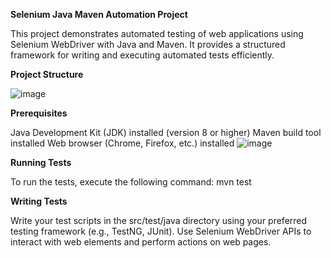 **Selenium Java Maven Automation Project**

This project demonstrates automated testing of web applications using Selenium WebDriver with Java and Maven. It provides a structured framework for writing and executing automated tests efficiently.

**Project Structure**

![image](https://github.com/mahendramistri/testproj/assets/4737794/3b0bbd77-a7db-409c-8f03-5d1dc2f10df0)

**Prerequisites**

Java Development Kit (JDK) installed (version 8 or higher)
Maven build tool installed
Web browser (Chrome, Firefox, etc.) installed
![image](https://github.com/mahendramistri/testproj/assets/4737794/d61d1bda-925f-4ba0-a4dc-d0c1aedfa9cf)

**Running Tests**

To run the tests, execute the following command:
mvn test

**Writing Tests**

Write your test scripts in the src/test/java directory using your preferred testing framework (e.g., TestNG, JUnit).
Use Selenium WebDriver APIs to interact with web elements and perform actions on web pages.
